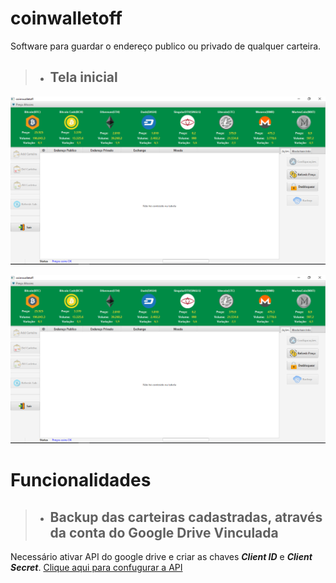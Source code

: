 # coinwalletoff
Software para guardar o endereço publico ou privado de qualquer carteira.

> * ## Tela inicial
 

![alt text][logo]

   [logo]: https://github.com/cassiolorenzett/coinwalletoff/blob/master/screenshots/walletimg1.png 


![alt text][logo]

   [logo]: https://github.com/cassiolorenzett/coinwalletoff/blob/master/screenshots/walletimg2.png



# Funcionalidades   

> * ## Backup das carteiras cadastradas, através da conta do Google Drive Vinculada

Necessário ativar API do google drive e criar as chaves  ***Client ID*** e ***Client Secret***.
[Clique aqui para confugurar a API](https://console.cloud.google.com/apis)


